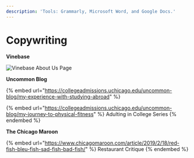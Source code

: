 ```yaml
---
description: 'Tools: Grammarly, Microsoft Word, and Google Docs.'
---
```


# Copywriting

**Vinebase**

![Vinebase About Us Page](../../.gitbook/assets/vinebase-about-us-final-bordered.png)

**Uncommon Blog**

{% embed url="https://collegeadmissions.uchicago.edu/uncommon-blog/my-experience-with-studying-abroad" %}

{% embed url="https://collegeadmissions.uchicago.edu/uncommon-blog/my-journey-to-physical-fitness" %}
Adulting in College Series
{% endembed %}

**The Chicago Maroon**

{% embed url="https://www.chicagomaroon.com/article/2019/2/18/red-fish-bleu-fish-sad-fish-bad-fish/" %}
Restaurant Critique
{% endembed %}
